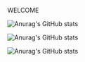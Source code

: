 WELCOME

![Anurag's GitHub stats](https://github-readme-stats.vercel.app/api?username=lucasakuhn&show_icons=true)

![Anurag's GitHub stats](https://github-readme-stats.vercel.app/api?username=lucasakuhn&show_icons=true)

![Anurag's GitHub stats](https://github-readme-stats.vercel.app/api?username=lucasakuhn&show_icons=true)
